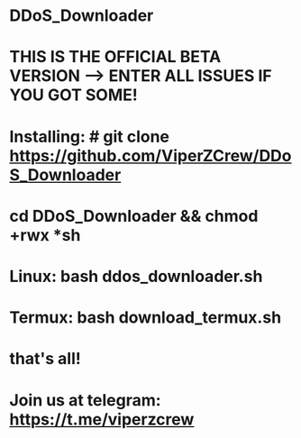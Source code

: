 # DDoS_Downloader

# THIS IS THE OFFICIAL BETA VERSION --> ENTER ALL ISSUES IF YOU GOT SOME!

# Installing: # git clone https://github.com/ViperZCrew/DDoS_Downloader 
# cd DDoS_Downloader && chmod +rwx *sh 
# Linux: bash ddos_downloader.sh 
# Termux: bash download_termux.sh
# that's all! 
# Join us at telegram: https://t.me/viperzcrew
